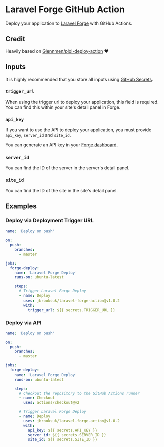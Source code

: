 # Laravel Forge GitHub Action

Deploy your application to [Laravel Forge](https://forge.laravel.com) with GitHub Actions.

## Credit

Heavily based on [Glennmen/ploi-deploy-action](https://github.com/Glennmen/ploi-deploy-action) :heart:

## Inputs

It is highly recommended that you store all inputs using [GitHub Secrets](https://docs.github.com/en/actions/reference/encrypted-secrets).

### `trigger_url`

When using the trigger url to deploy your application, this field is required. You can find this within your site's detail panel in Forge.

### `api_key`

If you want to use the API to deploy your application, you must provide `api_key`, `server_id` and `site_id`.

You can generate an API key in your [Forge dashboard](https://forge.laravel.com/user/profile#/api).

### `server_id`

You can find the ID of the server in the server's detail panel.

### `site_id`

You can find the ID of the site in the site's detail panel.

## Examples

### Deploy via Deployment Trigger URL

```yml
name: 'Deploy on push'

on:
  push:
    branches:
      - master

jobs:
  forge-deploy:
    name: 'Laravel Forge Deploy'
    runs-on: ubuntu-latest

    steps:
      # Trigger Laravel Forge Deploy
      - name: Deploy
        uses: jbrooksuk/laravel-forge-action@v1.0.2
        with:
          trigger_url: ${{ secrets.TRIGGER_URL }}
```

### Deploy via API

```yml
name: 'Deploy on push'

on:
  push:
    branches:
      - master

jobs:
  forge-deploy:
    name: 'Laravel Forge Deploy'
    runs-on: ubuntu-latest

    steps:
      # Checkout the repository to the GitHub Actions runner
      - name: Checkout
        uses: actions/checkout@v2

      # Trigger Laravel Forge Deploy
      - name: Deploy
        uses: jbrooksuk/laravel-forge-action@v1.0.2
        with:
          api_key: ${{ secrets.API_KEY }}
          server_id: ${{ secrets.SERVER_ID }}
          site_id: ${{ secrets.SITE_ID }}
```
